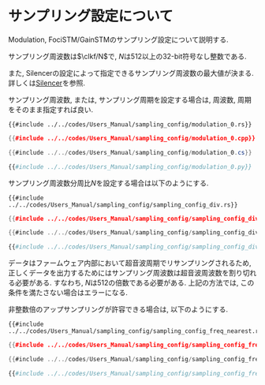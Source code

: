 # サンプリング設定について

Modulation, FociSTM/GainSTMのサンプリング設定について説明する.

サンプリング周波数は$\clkf/N$で, $N$は$512$以上の32-bit符号なし整数である.

また, Silencerの設定によって指定できるサンプリング周波数の最大値が決まる.
詳しくは[Silencer](./silencer.md#fixed-completion-steps-mode)を参照.

サンプリング周波数, または, サンプリング周期を設定する場合は, 周波数, 周期をそのまま指定すれば良い.

```rust,edition2021
{{#include ../../codes/Users_Manual/sampling_config/modulation_0.rs}}
```

```cpp
{{#include ../../codes/Users_Manual/sampling_config/modulation_0.cpp}}
```

```cs
{{#include ../../codes/Users_Manual/sampling_config/modulation_0.cs}}
```

```python
{{#include ../../codes/Users_Manual/sampling_config/modulation_0.py}}
```

サンプリング周波数分周比$N$を設定する場合は以下のようにする.

```rust,edition2021
{{#include ../../codes/Users_Manual/sampling_config/sampling_config_div.rs}}
```

```cpp
{{#include ../../codes/Users_Manual/sampling_config/sampling_config_div.cpp}}
```

```cs
{{#include ../../codes/Users_Manual/sampling_config/sampling_config_div.cs}}
```

```python
{{#include ../../codes/Users_Manual/sampling_config/sampling_config_div.py}}
```

データはファームウェア内部において超音波周期でリサンプリングされるため, 正しくデータを出力するためにはサンプリング周波数は超音波周波数を割り切れる必要がある.
すなわち, $N$は$512$の倍数である必要がある.
上記の方法では, この条件を満たさない場合はエラーになる.

非整数倍のアップサンプリングが許容できる場合は, 以下のようにする.

```rust,edition2021
{{#include ../../codes/Users_Manual/sampling_config/sampling_config_freq_nearest.rs}}
```

```cpp
{{#include ../../codes/Users_Manual/sampling_config/sampling_config_freq_nearest.cpp}}
```

```cs
{{#include ../../codes/Users_Manual/sampling_config/sampling_config_freq_nearest.cs}}
```

```python
{{#include ../../codes/Users_Manual/sampling_config/sampling_config_freq_nearest.py}}
```

